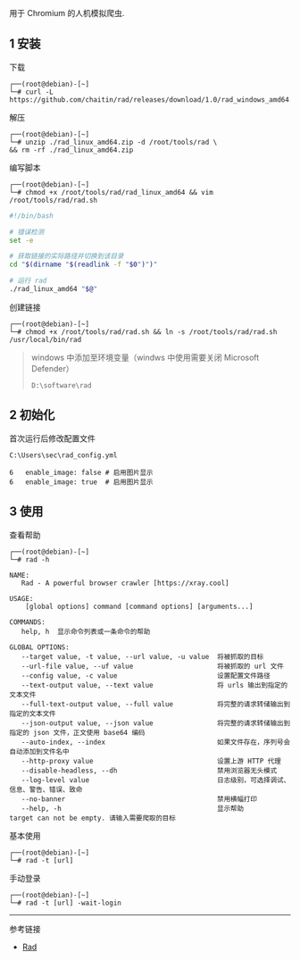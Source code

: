用于 Chromium 的人机模拟爬虫.

## 1 安装

下载

```
┌──(root@debian)-[~]
└─# curl -L https://github.com/chaitin/rad/releases/download/1.0/rad_windows_amd64.zip
```

解压

```
┌──(root@debian)-[~]
└─# unzip ./rad_linux_amd64.zip -d /root/tools/rad \
&& rm -rf ./rad_linux_amd64.zip
```

编写脚本

```shell
┌──(root@debian)-[~]
└─# chmod +x /root/tools/rad/rad_linux_amd64 && vim /root/tools/rad/rad.sh
```

```sh
#!/bin/bash

# 错误检测
set -e

# 获取链接的实际路径并切换到该目录
cd "$(dirname "$(readlink -f "$0")")"

# 运行 rad
./rad_linux_amd64 "$@"
```

创建链接

```shell
┌──(root@debian)-[~]
└─# chmod +x /root/tools/rad/rad.sh && ln -s /root/tools/rad/rad.sh /usr/local/bin/rad
```

> windows 中添加至环境变量（windws 中使用需要关闭 Microsoft Defender）
>
> ```
> D:\software\rad
> ```

## 2 初始化

首次运行后修改配置文件

```
C:\Users\sec\rad_config.yml
```

```
6	enable_image: false # 启用图片显示
6	enable_image: true  # 启用图片显示
```

## 3 使用

查看帮助

```shell
┌──(root@debian)-[~]
└─# rad -h
```

```
NAME:
   Rad - A powerful browser crawler [https://xray.cool]

USAGE:
    [global options] command [command options] [arguments...]

COMMANDS:
   help, h  显示命令列表或一条命令的帮助

GLOBAL OPTIONS:
   --target value, -t value, --url value, -u value  将被抓取的目标
   --url-file value, --uf value                     将被抓取的 url 文件
   --config value, -c value                         设置配置文件路径
   --text-output value, --text value                将 urls 输出到指定的文本文件
   --full-text-output value, --full value           将完整的请求转储输出到指定的文本文件
   --json-output value, --json value                将完整的请求转储输出到指定的 json 文件，正文使用 base64 编码
   --auto-index, --index                            如果文件存在，序列号会自动添加到文件名中
   --http-proxy value                               设置上游 HTTP 代理
   --disable-headless, --dh                         禁用浏览器无头模式
   --log-level value                                日志级别，可选择调试、信息、警告、错误、致命
   --no-banner                                      禁用横幅打印
   --help, -h                                       显示帮助
target can not be empty. 请输入需要爬取的目标
```

基本使用

```shell
┌──(root@debian)-[~]
└─# rad -t [url]
```

手动登录

```shell
┌──(root@debian)-[~]
└─# rad -t [url] -wait-login
```

---

参考链接

- [Rad](https://github.com/chaitin/rad)
